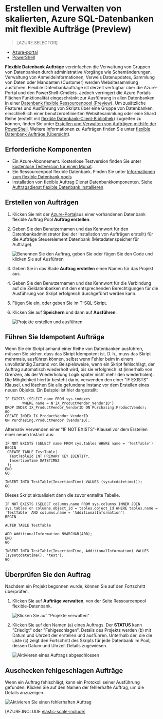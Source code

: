 <properties
    pageTitle="Erstellen und Verwalten von skalierten, flexible Aufträge mit Azure SQL-Datenbanken | Microsoft Azure"
    description="Durchgehen Sie erstellen und Verwalten eines Auftrags flexible Datenbank aus."
    services="sql-database"
    documentationCenter=""
    manager="jhubbard"
    authors="ddove"
    editor=""/>

<tags
    ms.service="sql-database"
    ms.workload="sql-database"
    ms.tgt_pltfrm="na"
    ms.devlang="na"
    ms.topic="article"
    ms.date="07/27/2016"
    ms.author="ddove"/>

# <a name="create-and-manage-scaled-out-azure-sql-databases-using-elastic-jobs-preview"></a>Erstellen und Verwalten von skalierten, Azure SQL-Datenbanken mit flexible Aufträge (Preview)

> [AZURE.SELECTOR]
- [Azure-portal](sql-database-elastic-jobs-create-and-manage.md)
- [PowerShell](sql-database-elastic-jobs-powershell.md)


**Flexible Datenbank Aufträge** vereinfachen die Verwaltung von Gruppen von Datenbanken durch administrative Vorgänge wie Schemänderungen, Verwaltung von Anmeldeinformationen, Verweis Datenupdates, Sammlung von Daten oder Mandanten (Customer) werden Websitesammlung ausführen. Flexible Datenbankaufträge ist derzeit verfügbar über die Azure-Portal und den PowerShell-Cmdlets. Jedoch verringert die Azure Portals Flächen Funktionalität eingeschränkt zur Ausführung in allen Datenbanken in einer [Datenbank flexible Ressourcenpool (Preview)](sql-database-elastic-pool.md). Um zusätzliche Features und Ausführung von Skripts über eine Gruppe von Datenbanken, einschließlich einer benutzerdefinierten Websitesammlung oder eine Shard Reihe (erstellt mit [flexible Datenbank-Client-Bibliothek](sql-database-elastic-scale-introduction.md)) zugreifen zu können, finden Sie unter [Erstellen und Verwalten von Aufträgen mithilfe der PowerShell](sql-database-elastic-jobs-powershell.md). Weitere Informationen zu Aufträgen finden Sie unter [flexible Datenbank Aufträge (Übersicht)](sql-database-elastic-jobs-overview.md). 

## <a name="prerequisites"></a>Erforderliche Komponenten

* Ein Azure-Abonnement. Kostenlose Testversion finden Sie unter [kostenlose Testversion für einen Monat](https://azure.microsoft.com/pricing/free-trial/).
* Ein Ressourcenpool flexible Datenbank. Finden Sie unter [Informationen zum flexible Datenbank pools](sql-database-elastic-pool.md)
* Installation von flexible Auftrag Dienst Datenbankkomponenten. Siehe [Auftragsdienst flexible Datenbank installieren](sql-database-elastic-jobs-service-installation.md).

## <a name="creating-jobs"></a>Erstellen von Aufträgen

1. Klicken Sie mit der [Azure-Portal](https://portal.azure.com)aus einer vorhandenen Datenbank flexible Auftrag Pool **Auftrag erstellen**.
2. Geben Sie den Benutzernamen und das Kennwort für den Datenbankadministrator (bei der Installation von Aufträgen erstellt) für die Aufträge Steuerelement Datenbank (Metadatenspeicher für Aufträge).

    ![Benennen Sie den Auftrag, geben Sie oder fügen Sie den Code und klicken Sie auf Ausführen][1]
2. Geben Sie in das Blade **Auftrag erstellen** einen Namen für das Projekt aus.
3. Geben Sie den Benutzernamen und das Kennwort für die Verbindung auf die Zieldatenbanken mit den entsprechenden Berechtigungen für die Ausführung von Skript erfolgreich durchgeführt werden kann.
4. Fügen Sie ein, oder geben Sie im T-SQL-Skript.
5. Klicken Sie auf **Speichern** und dann auf **Ausführen**.

    ![Projekte erstellen und ausführen][5]

## <a name="run-idempotent-jobs"></a>Führen Sie Idempotent Aufträge

Wenn Sie ein Skript anhand einer Reihe von Datenbanken ausführen, müssen Sie sicher, dass das Skript Idempotent ist. D. h., muss das Skript mehrmals, ausführen können, selbst wenn Fehler beim in einem unvollständig Zustand vor. Beispielsweise, wenn ein Skript fehlschlägt, der Auftrag automatisch wiederholt wird, bis sie erfolgreich ist (innerhalb von Grenzen, als der Wiederholung Logik später nicht mehr den wiederholen). Die Möglichkeit hierfür besteht darin, verwenden den einer "IF EXISTS"-Klausel, und löschen Sie alle gefundene Instanz vor dem Erstellen eines neuen Objekts. Ein Beispiel ist hier dargestellt:

    IF EXISTS (SELECT name FROM sys.indexes
            WHERE name = N'IX_ProductVendor_VendorID')
    DROP INDEX IX_ProductVendor_VendorID ON Purchasing.ProductVendor;
    GO
    CREATE INDEX IX_ProductVendor_VendorID
    ON Purchasing.ProductVendor (VendorID);

Alternativ Verwenden einer "IF NOT EXISTS"-Klausel vor dem Erstellen einer neuen Instanz aus:

    IF NOT EXISTS (SELECT name FROM sys.tables WHERE name = 'TestTable')
    BEGIN
     CREATE TABLE TestTable(
      TestTableId INT PRIMARY KEY IDENTITY,
      InsertionTime DATETIME2
     );
    END
    GO

    INSERT INTO TestTable(InsertionTime) VALUES (sysutcdatetime());
    GO

Dieses Skript aktualisiert dann die zuvor erstellte Tabelle.

    IF NOT EXISTS (SELECT columns.name FROM sys.columns INNER JOIN sys.tables on columns.object_id = tables.object_id WHERE tables.name = 'TestTable' AND columns.name = 'AdditionalInformation')
    BEGIN

    ALTER TABLE TestTable

    ADD AdditionalInformation NVARCHAR(400);
    END
    GO

    INSERT INTO TestTable(InsertionTime, AdditionalInformation) VALUES (sysutcdatetime(), 'test');
    GO


## <a name="checking-job-status"></a>Überprüfen Sie den Auftrag

Nachdem ein Projekt begonnen wurde, können Sie auf den Fortschritt überprüfen.

1. Klicken Sie auf **Aufträge verwalten**, von der Seite Ressourcenpool flexible-Datenbank.

    ![Klicken Sie auf "Projekte verwalten"][2]

2. Klicken Sie auf den Namen (a) eines Auftrags. Der **STATUS** kann "Erledigt" oder "Fehlgeschlagen". Details des Projekts werden (b) mit Datum und Uhrzeit der erstellen und ausführen. Unterhalb der, die die Liste (c) zeigt den Fortschritt des Skripts für jede Datenbank im Pool, dessen Datum und Uhrzeit Details zugewiesen.

    ![Aktivieren eines Auftrags abgeschlossen][3]


## <a name="checking-failed-jobs"></a>Auschecken fehlgeschlagen Aufträge

Wenn ein Auftrag fehlschlägt, kann ein Protokoll seiner Ausführung gefunden. Klicken Sie auf den Namen der fehlerhafte Auftrag, um die Details anzuzeigen.

![Aktivieren Sie einen fehlerhaften Auftrag][4]


[AZURE.INCLUDE [elastic-scale-include](../../includes/elastic-scale-include.md)]

<!--Image references-->
[1]: ./media/sql-database-elastic-jobs-create-and-manage/screen-1.png
[2]: ./media/sql-database-elastic-jobs-create-and-manage/click-manage-jobs.png
[3]: ./media/sql-database-elastic-jobs-create-and-manage/running-jobs.png
[4]: ./media/sql-database-elastic-jobs-create-and-manage/failed.png
[5]: ./media/sql-database-elastic-jobs-create-and-manage/screen-2.png

 
